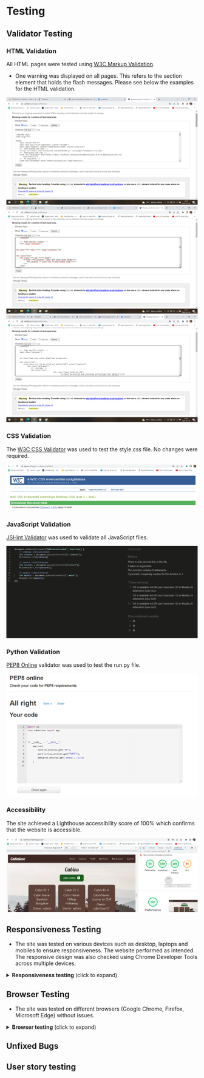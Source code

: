 # Testing 

## Validator Testing 

### HTML Validation
All HTML pages were tested using [W3C Markup Validation](https://validator.w3.org/). 
- One warning was displayed on all pages. This refers to the section element that holds the flash messages. Please see below the examples for the HTML validation.

![First example of HTML Validation](cabinlove/static/images/cabinshtml.png)
![Second example of HTML Validation2](cabinlove/static/images/locationshtml.png)
![Third example of HTML Validation](cabinlove/static/images/registerhtml.png)

### CSS Validation
The [W3C CSS Validator](https://jigsaw.w3.org/css-validator/) was used to test the style.css file. No changes were required.

![CSS validator](cabinlove/static/images/css.png)

### JavaScript Validation
[JSHint Validator](https://jshint.com/) was used to validate all JavaScript files. 

![Javascript validator](cabinlove/static/images/javascript.png)

### Python Validation
[PEP8 Online](http://pep8online.com/) validator was used to test the run.py file.

![PEP8 online validation](cabinlove/static/images/python.png)

### Accessibility
The site achieved a Lighthouse accessibility score of 100% which confirms that the website is accessible.

![PEP8 online validation](cabinlove/static/images/accessibility.png)


## Responsiveness Testing

- The site was tested on various devices such as desktop, laptops and mobiles to ensure responsiveness. The website performed as intended. The responsive design was also checked using Chrome Developer Tools across multiple devices.

<details><summary><b>Responsiveness testing</b> (click to expand)</summary>

Desktop view

![Desktop size](cabinlove/static/images/large_chrome.png)

Tablet view

![Tablet size](cabinlove/static/images/medium_edge.png)

Mobile view

![Mobile size](cabinlove/static/images/small_mozilla.png)

</details>

## Browser Testing

- The site was tested on different browsers (Google Chrome, Firefox, Microsoft Edge) without issues.

<details><summary><b>Browser testing</b> (click to expand)</summary>

Google Chrome

![Google Chrome](cabinlove/static/images/large_chrome.png)

Microsoft Edge

![Microsoft Edge](cabinlove/static/images/medium_edge.png)

Mozzilla Firefox

![Mozzilla Firefox](cabinlove/static/images/small_mozilla.png)

</details>


## Unfixed Bugs

## User story testing
